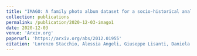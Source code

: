 ```yaml
---
title: "IMAGO: A family photo album dataset for a socio-historical analysis of the twentieth century"
collection: publications
permalink: /publication/2020-12-03-imago1
date: 2020-12-03
venue: 'Arxiv.org'
paperurl: 'https://arxiv.org/abs/2012.01955'
citation: 'Lorenzo Stacchio, Alessia Angeli, Giuseppe Lisanti, Daniela Calanca, Gustavo Marfia, (2020) &apos;IMAGO: A family photo album dataset for a socio-historical analysis of the twentieth century&apos;'
---
```

<!--[Download paper here](https://arxiv.org/abs/2012.01955)-->
